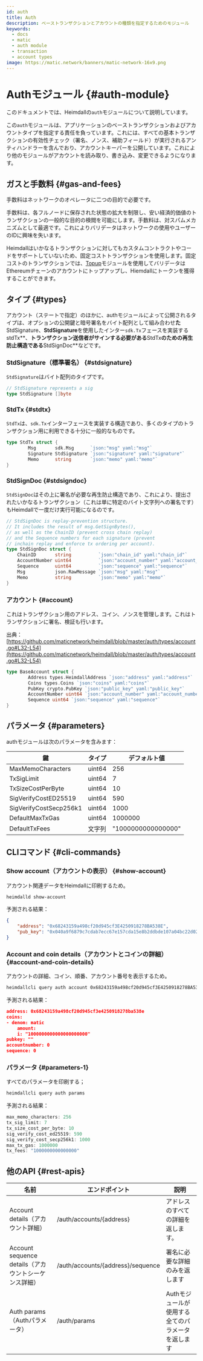 ```yaml
---
id: auth
title: Auth
description: ベーストランザクションとアカウントの種類を指定するためのモジュール
keywords:
  - docs
  - matic
  - auth module
  - transaction
  - account types
image: https://matic.network/banners/matic-network-16x9.png
---
```

# Authモジュール {#auth-module}

このドキュメントでは、Heimdallの`auth`モジュールについて説明しています。

この`auth`モジュールは、アプリケーションのベーストランザクションおよびアカウントタイプを指定する責任を負っています。これには、すべての基本トランザクションの有効性チェック（署名、ノンス、補助フィールド）が実行されるアンティハンドラーを含んでおり、アカウントキーパーを公開しています。これにより他のモジュールがアカウントを読み取り、書き込み、変更できるようになります。

## ガスと手数料 {#gas-and-fees}

手数料はネットワークのオペレータに二つの目的で必要です。

手数料は、各フルノードに保存された状態の拡大を制限し、安い経済的価値のトランザクションの一般的な目的の検閲を可能にします。手数料は、対スパムメカニズムとして最適です。これによりバリデータはネットワークの使用やユーザーのIDに興味を失います。

Heimdallはいかなるトランザクションに対してもカスタムコントラクトやコードをサポートしていないため、固定コストトランザクションを使用します。固定コストのトランザクションでは、[Topup](Topup.md)モジュールを使用してバリデータはEthereumチェーンのアカウントにトップアップし、Hiemdallにトークンを獲得することができます。

## タイプ {#types}

アカウント（ステートで指定）のほかに、authモジュールによって公開されるタイプは、オプションの公開鍵と暗号署名をバイト配列として組み合わせ**た**StdSignature、**StdSignature**を使用したインター`sdk.Tx`フェースを実装するstdTx**、**トランザクション送信者がサインする必要がある**StdTx**のための再生防止構造である**StdSignDoc**などです。

### StdSignature（標準署名） {#stdsignature}

`StdSignature`はバイト配列のタイプです。

```go
// StdSignature represents a sig
type StdSignature []byte
```

### StdTx {#stdtx}

`StdTx`は、`sdk.Tx`インターフェースを実装する構造であり、多くのタイプのトランザクション用に利用できる十分に一般的なものです。

```go
type StdTx struct {
		Msg       sdk.Msg      `json:"msg" yaml:"msg"`
		Signature StdSignature `json:"signature" yaml:"signature"`
		Memo      string       `json:"memo" yaml:"memo"`
}
```

### StdSignDoc {#stdsigndoc}

`StdSignDoc`はその上に署名が必要な再生防止構造であり、これにより、提出されたいかなるトランザクション（これは単に特定のバイト文字列への署名です）もHeimdallで一度だけ実行可能になるのです。

```go
// StdSignDoc is replay-prevention structure.
// It includes the result of msg.GetSignBytes(),
// as well as the ChainID (prevent cross chain replay)
// and the Sequence numbers for each signature (prevent
// inchain replay and enforce tx ordering per account).
type StdSignDoc struct {
	ChainID       string          `json:"chain_id" yaml:"chain_id"`
	AccountNumber uint64          `json:"account_number" yaml:"account_number"`
	Sequence      uint64          `json:"sequence" yaml:"sequence"`
	Msg           json.RawMessage `json:"msg" yaml:"msg"`
	Memo          string          `json:"memo" yaml:"memo"`
}
```

### アカウント {#account}

これはトランザクション用のアドレス、コイン、ノンスを管理します。これはトランザクションに署名、検証も行います。

出典：[https://github.com/maticnetwork/heimdall/blob/master/auth/types/account.go#L32-L54](https://github.com/maticnetwork/heimdall/blob/master/auth/types/account.go#L32-L54)

```go
type BaseAccount struct {
		Address types.HeimdallAddress `json:"address" yaml:"address"`
		Coins types.Coins `json:"coins" yaml:"coins"`
		PubKey crypto.PubKey `json:"public_key" yaml:"public_key"`
		AccountNumber uint64 `json:"account_number" yaml:"account_number"`
		Sequence uint64 `json:"sequence" yaml:"sequence"`
}
```

## パラメータ {#parameters}

authモジュールは次のパラメータを含みます：

| 鍵 | タイプ | デフォルト値 |
|----------------------|------|------------------|
| MaxMemoCharacters | uint64 | 256 |
| TxSigLimit | uint64 | 7 |
| TxSizeCostPerByte | uint64 | 10 |
| SigVerifyCostED25519 | uint64 | 590 |
| SigVerifyCostSecp256k1 | uint64 | 1000 |
| DefaultMaxTxGas | uint64 | 1000000 |
| DefaultTxFees | 文字列 | "1000000000000000" |


## CLIコマンド {#cli-commands}

### Show account（アカウントの表示） {#show-account}

アカウント関連データをHeimdallに印刷するため。

```bash
heimdalld show-account
```

予測される結果：

```json
{
	"address": "0x68243159a498cf20d945cf3E4250918278BA538E",
	"pub_key": "0x040a9f6879c7cdab7ecc67e157cda15e8b2ddbde107a04bc22d02f50032e393f6360a05e85c7c1ecd201ad30dfb886af12dd02b47e4463f6f0f6f94159dc9f10b8"
}
```

### Account and coin details（アカウントとコインの詳細） {#account-and-coin-details}

アカウントの詳細、コイン、順番、アカウント番号を表示するため。

```bash
heimdallcli query auth account 0x68243159a498cf20d945cf3E4250918278BA538E --trust-node
```

予測される結果：

```json
address: 0x68243159a498cf20d945cf3e4250918278ba538e
coins:
- denom: matic
    amount:
    i: "1000000000000000000000"
pubkey: ""
accountnumber: 0
sequence: 0
```

### パラメータ {#parameters-1}

すべてのパラメータを印刷する；

```go
heimdallcli query auth params
```

予測される結果：

```go
max_memo_characters: 256
tx_sig_limit: 7
tx_size_cost_per_byte: 10
sig_verify_cost_ed25519: 590
sig_verify_cost_secp256k1: 1000
max_tx_gas: 1000000
tx_fees: "1000000000000000"
```

## 他のAPI {#rest-apis}

| 名前 | エンドポイント | 説明 |
|----------------------|--------|------------------|
| Account details（アカウント詳細） | /auth/accounts/{address} | アドレスのすべての詳細を返します。 |
| Account sequence details（アカウントシーケンス詳細） | /auth/accounts/{address}/sequence | 署名に必要な詳細のみを返します |
| Auth params（Authパラメータ） | /auth/params | Authモジュールが使用する全てのパラメータを返します |
